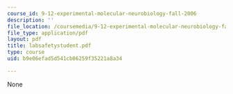 ```yaml
---
course_id: 9-12-experimental-molecular-neurobiology-fall-2006
description: ''
file_location: /coursemedia/9-12-experimental-molecular-neurobiology-fall-2006/b9e06efad5d541cb06259f35221a8a34_labsafetystudent.pdf
file_type: application/pdf
layout: pdf
title: labsafetystudent.pdf
type: course
uid: b9e06efad5d541cb06259f35221a8a34

---
```

None